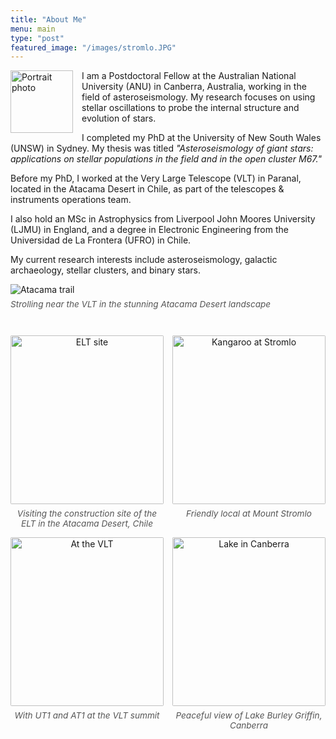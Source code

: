 ```yaml
---
title: "About Me"
menu: main
type: "post"
featured_image: "/images/stromlo.JPG"
---
```


<style>
  /* Portrait image styles */
  .tiny-left {
    float: left;
    width: 100px;
    margin: 0 1em 1em 0;
  }

  /* Image grid for gallery */
  .image-grid {
    display: grid;
    grid-template-columns: repeat(2, 1fr);
    gap: 1em;
    max-width:900px;
    margin: 3em auto;
  }

  .image-grid figure {
    margin: 0;
    text-align: center;
  }

  .image-grid img {
    width: 100%;
    height: 270px;
    object-fit: cover;
    border-radius: 2px;
  }

  .image-caption {
    font-size: 0.85rem;
    color: #555;
    margin-top: 0.5em;
    font-style: italic;
  }
</style>

<img src="/images/portrait.jpg" alt="Portrait photo" class="tiny-left">

I am a Postdoctoral Fellow at the Australian National University (ANU) in Canberra, Australia, working in the field of asteroseismology. My research focuses on using stellar oscillations to probe the internal structure and evolution of stars.

I completed my PhD at the University of New South Wales (UNSW) in Sydney. My thesis was titled *"Asteroseismology of giant stars: applications on stellar populations in the field and in the open cluster M67."*

Before my PhD, I worked at the Very Large Telescope (VLT) in Paranal, located in the Atacama Desert in Chile, as part of the telescopes & instruments operations team.

I also hold an MSc in Astrophysics from Liverpool John Moores University (LJMU) in England, and a degree in Electronic Engineering from the Universidad de La Frontera (UFRO) in Chile.

My current research interests include asteroseismology, galactic archaeology, stellar clusters, and binary stars.

<div class="wide-image">
  <img src="/images/trail_wide.JPG" alt="Atacama trail">
  <div class="image-caption">Strolling near the VLT in the stunning Atacama Desert landscape</div>
</div>

<div class="image-grid">
<figure>
  <img src="/images/elt_me.jpg" alt="ELT site">
  <figcaption class="image-caption">Visiting the construction site of the ELT in the Atacama Desert, Chile</figcaption>
</figure>
<figure>
  <img src="/images/kangaroo.JPG" alt="Kangaroo at Stromlo">
  <figcaption class="image-caption">Friendly local at Mount Stromlo</figcaption>
</figure>
<figure>
  <img src="/images/me_vlti.jpg" alt="At the VLT">
  <figcaption class="image-caption">With UT1 and AT1 at the VLT summit</figcaption>
</figure>
<figure>
  <img src="/images/canberra_lake.jpg" alt="Lake in Canberra">
  <figcaption class="image-caption">Peaceful view of Lake Burley Griffin, Canberra</figcaption>
</figure>
</div>
